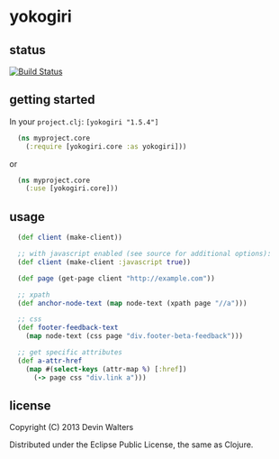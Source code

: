 # yokogiri

## status

[![Build Status](https://travis-ci.org/devn/yokogiri.png)](https://travis-ci.org/devn/yokogiri)

## getting started

In your `project.clj`: `[yokogiri "1.5.4"]`
```clojure
  (ns myproject.core
    (:require [yokogiri.core :as yokogiri]))
```
or
```clojure
  (ns myproject.core
    (:use [yokogiri.core]))
```

## usage
```clojure
  (def client (make-client))

  ;; with javascript enabled (see source for additional options):
  (def client (make-client :javascript true))

  (def page (get-page client "http://example.com"))

  ;; xpath
  (def anchor-node-text (map node-text (xpath page "//a")))

  ;; css
  (def footer-feedback-text
    (map node-text (css page "div.footer-beta-feedback")))

  ;; get specific attributes
  (def a-attr-href
    (map #(select-keys (attr-map %) [:href])
      (-> page css "div.link a")))
```
## license

Copyright (C) 2013 Devin Walters

Distributed under the Eclipse Public License, the same as Clojure.
